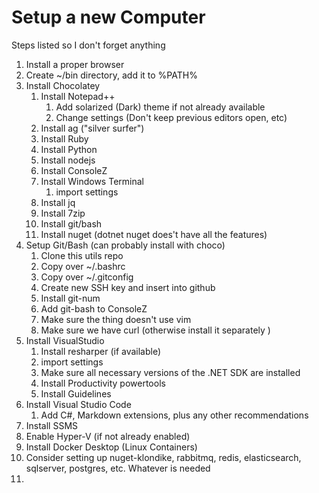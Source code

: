 # Setup a new Computer
Steps listed so I don't forget anything

1. Install a proper browser
2. Create ~/bin directory, add it to %PATH%
3. Install Chocolatey
   1. Install Notepad++
      1. Add solarized (Dark) theme if not already available
      2. Change settings (Don't keep previous editors open, etc)
   2. Install ag ("silver surfer")
   3. Install Ruby
   4. Install Python
   5. Install nodejs
   6. Install ConsoleZ
   7. Install Windows Terminal
      1. import settings
   8. Install jq
   9.  Install 7zip
   10. Install git/bash
   11. Install nuget (dotnet nuget does't have all the features)
4. Setup Git/Bash (can probably install with choco)
   1. Clone this utils repo
   2. Copy over ~/.bashrc
   3. Copy over ~/.gitconfig
   4. Create new SSH key and insert into github
   5. Install git-num
   6. Add git-bash to ConsoleZ
   7. Make sure the thing doesn't use vim
   8. Make sure we have curl (otherwise install it separately   )
5. Install VisualStudio
   1. Install resharper (if available)
   2. import settings
   3. Make sure all necessary versions of the .NET SDK are installed
   4. Install Productivity powertools
   5. Install Guidelines
6. Install Visual Studio Code
   1. Add C#, Markdown extensions, plus any other recommendations
7. Install SSMS
8. Enable Hyper-V (if not already enabled)
9.  Install Docker Desktop (Linux Containers)
   1.  Consider setting up nuget-klondike, rabbitmq, redis, elasticsearch, sqlserver, postgres, etc. Whatever is needed
10. 
